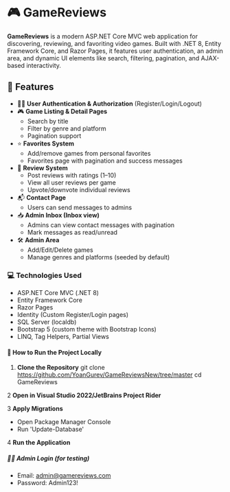 # 🎮 GameReviews

**GameReviews** is a modern ASP.NET Core MVC web application for discovering, reviewing, and favoriting video games. Built with .NET 8, Entity Framework Core, and Razor Pages, it features user authentication, an admin area, and dynamic UI elements like search, filtering, pagination, and AJAX-based interactivity.


## 🚀 Features

- 🧑‍💻 **User Authentication & Authorization** (Register/Login/Logout)
- 🎮 **Game Listing & Detail Pages**
  - Search by title
  - Filter by genre and platform
  - Pagination support
- ⭐ **Favorites System**
  - Add/remove games from personal favorites
  - Favorites page with pagination and success messages
- 📝 **Review System**
  - Post reviews with ratings (1–10)
  - View all user reviews per game
  - Upvote/downvote individual reviews
- 📬 **Contact Page**
  - Users can send messages to admins
- 📥 **Admin Inbox (Inbox view)**
  - Admins can view contact messages with pagination
  - Mark messages as read/unread
- 🛠️ **Admin Area**
  - Add/Edit/Delete games
  - Manage genres and platforms (seeded by default)


### 💻 Technologies Used

- ASP.NET Core MVC (.NET 8)
- Entity Framework Core
- Razor Pages
- Identity (Custom Register/Login pages)
- SQL Server (localdb)
- Bootstrap 5 (custom theme with Bootstrap Icons)
- LINQ, Tag Helpers, Partial Views


#### 🧪 How to Run the Project Locally

1. **Clone the Repository**
git clone https://github.com/YoanGurev/GameReviewsNew/tree/master
cd GameReviews

2 **Open in Visual Studio 2022/JetBrains Project Rider**

3 **Apply Migrations**

- Open Package Manager Console
- Run 'Update-Database'

4 **Run the Application**


##### 🧑‍⚖️ Admin Login (for testing)
- Email: admin@gamereviews.com
- Password: Admin123!

